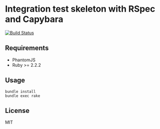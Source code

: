 # Integration test skeleton with RSpec and Capybara

[![Build Status](https://travis-ci.org/tsmsogn/integration-test-skeleton-with-rspec-and-capybara.svg?branch=master)](https://travis-ci.org/tsmsogn/integration-test-skeleton-with-rspec-and-capybara)

## Requirements

- PhantomJS
- Ruby >= 2.2.2

## Usage

```shell
bundle install
bundle exec rake
```

## License

MIT
